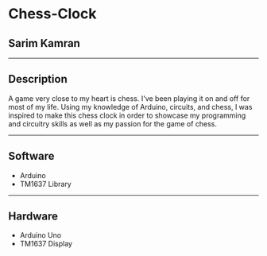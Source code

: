 # Chess-Clock
## Sarim Kamran
---

## Description
A game very close to my heart is chess. I've been playing it on and off for most of my life.
Using my knowledge of Arduino, circuits, and chess, I was inspired to make this chess clock in order to showcase my programming and circuitry skills 
as well as my passion for the game of chess.

---

## Software
- Arduino
- TM1637 Library

---

## Hardware
- Arduino Uno
- TM1637 Display

